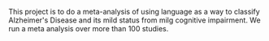 This project is to do a meta-analysis of using language as a way to classify Alzheimer's Disease and its mild status from milg cognitive impairment. We run a meta analysis over more than 100 studies.
